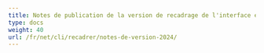 ```yaml
---
title: Notes de publication de la version de recadrage de l'interface en ligne de commande Aspose.PSD - 2024
type: docs
weight: 40
url: /fr/net/cli/recadrer/notes-de-version-2024/
---
```

